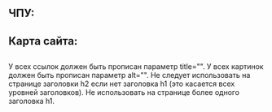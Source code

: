 ##  ЧПУ:

## Карта сайта:

## 
У всех ссылок должен быть прописан параметр title="".
У всех картинок должен быть прописан параметр alt="".
Не следует использовать на странице заголовки h2 если нет заголовка h1 (это касается всех уровней заголовков).
Не использовать на странице более одного заголовка h1. 

